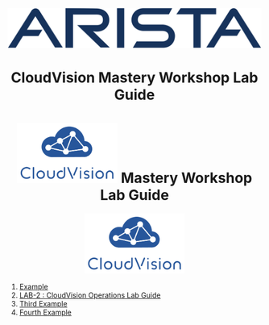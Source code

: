 <p align="center">
  <img img src="Images/2560px-Arista-networks-logo.svg.png" width="800" />
</p>

<!-- title only -->
<h1 align="center"> CloudVision Mastery Workshop Lab Guide </h1>

<h1 align="center"> 
  <img img src="Images/cloudvision-logo.png" width="200" />
   Mastery Workshop Lab Guide
</h1>

<p align="center">
  <img img src="Images/cloudvision-logo.png" width="200" />
</p>



1. [Example](#example)
2. [LAB-2 : CloudVision Operations Lab Guide](https://github.com/arista-rockies/Workshops/blob/main/CloudVision/Lab-Guide/Lab-Guide-2.md)
3. [Third Example](#third-example)
4. [Fourth Example](#fourth-examplehttpwwwfourthexamplecom)



